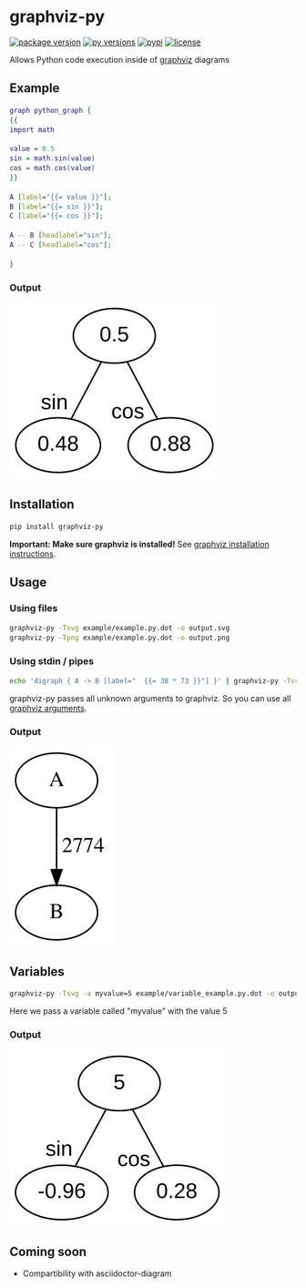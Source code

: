 # graphviz-py
[![package version](https://img.shields.io/pypi/v/graphviz-py?style=flat-square&color=%2300AA00)](https://pypi.org/project/graphviz-py/)
[![py versions](https://img.shields.io/pypi/pyversions/graphviz-py?style=flat-square)](https://pypi.org/project/graphviz-py/)
[![pypi](https://img.shields.io/github/workflow/status/Alwinator/graphviz-py/Publish%20to%20PyPi?label=Build%20%26%20Publish%20to%20PyPi&style=flat-square)](https://pypi.org/project/graphviz-py/)
[![license](https://img.shields.io/github/license/Alwinator/graphviz-py?style=flat-square&color=%2300AA00)](LICENSE)

Allows Python code execution inside of [graphviz](https://graphviz.org/) diagrams

## Example
```dot
graph python_graph {
{{
import math

value = 0.5
sin = math.sin(value)
cos = math.cos(value)
}}

A [label="{{= value }}"];
B [label="{{= sin }}"];
C [label="{{= cos }}"];

A -- B [headlabel="sin"];
A -- C [headlabel="cos"];

}
```

### Output
![output](https://raw.githubusercontent.com/Alwinator/graphviz-py/main/assets/output_file.svg)

## Installation
```bash
pip install graphviz-py
```

**Important: Make sure graphviz is installed!** See [graphviz installation instructions](https://graphviz.org/download/).


## Usage
### Using files
```bash
graphviz-py -Tsvg example/example.py.dot -o output.svg
graphviz-py -Tpng example/example.py.dot -o output.png
```

### Using stdin / pipes
```bash
echo 'digraph { A -> B [label="  {{= 38 * 73 }}"] }' | graphviz-py -Tsvg > output.svg
```
graphviz-py passes all unknown arguments to graphviz. So you can use all [graphviz arguments](https://graphviz.org/doc/info/command.html).

### Output
![output](https://raw.githubusercontent.com/Alwinator/graphviz-py/main/assets/output_pipe.svg)

## Variables
```bash
graphviz-py -Tsvg -a myvalue=5 example/variable_example.py.dot -o output.svg
```
Here we pass a variable called "myvalue" with the value 5

### Output
![output](https://raw.githubusercontent.com/Alwinator/graphviz-py/main/assets/output_variable.svg)

## Coming soon
- Compartibility with asciidoctor-diagram
